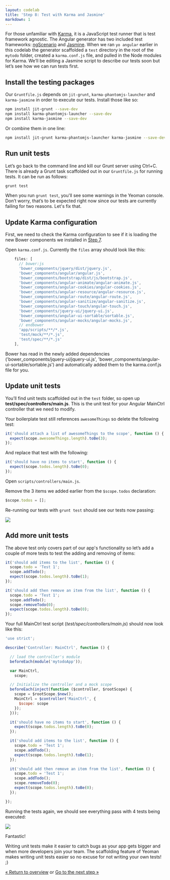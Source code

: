 ```yaml
---
layout: codelab
title: 'Step 8: Test with Karma and Jasmine'
markdown: 1
---
```


For those unfamiliar with [Karma](http://karma-runner.github.io), it is a JavaScript test runner that is test framework agnostic. The Angular generator has two included test frameworks: [ngScenario](https://code.angularjs.org/1.2.16/docs/guide/e2e-testing) and [Jasmine](http://jasmine.github.io/). When we ran `yo angular` earlier in this codelab the generator scaffolded a `test` directory in the root of the `mytodo` folder, created a `karma.conf.js` file, and pulled in the Node modules for Karma.  We’ll be editing a Jasmine script to describe our tests soon but let’s see how we can run tests first.

## Install the testing packages
Our `Gruntfile.js` depends on `jit-grunt`, `karma-phantomjs-launcher` and `karma-jasmine` in order to execute our tests. Install those like so:

```sh
npm install jit-grunt --save-dev
npm install karma-phantomjs-launcher --save-dev
npm install karma-jasmine --save-dev
```

Or combine them in one line:

```sh
npm install jit-grunt karma-phantomjs-launcher karma-jasmine --save-dev
```

## Run unit tests

Let’s go back to the command line and kill our Grunt server using <span class="keyboard">Ctrl</span>+<span class="keyboard">C</span>. There is already a Grunt task scaffolded out in our `Gruntfile.js` for running tests. It can be run as follows:

```sh
grunt test
```

When you run `grunt test`, you'll see some warnings in the Yeoman console. Don’t worry, that’s to be expected right now since our tests are currently failing for two reasons. Let's fix that.

## Update Karma configuration

First, we need to check the Karma configuration to see if it is loading the new Bower components we installed in [Step 7](install-packages.html#install).

Open `karma.conf.js`. Currently the `files` array should look like this:

```js
    files: [
      // bower:js
      'bower_components/jquery/dist/jquery.js',
      'bower_components/angular/angular.js',
      'bower_components/bootstrap/dist/js/bootstrap.js',
      'bower_components/angular-animate/angular-animate.js',
      'bower_components/angular-cookies/angular-cookies.js',
      'bower_components/angular-resource/angular-resource.js',
      'bower_components/angular-route/angular-route.js',
      'bower_components/angular-sanitize/angular-sanitize.js',
      'bower_components/angular-touch/angular-touch.js',
      'bower_components/jquery-ui/jquery-ui.js',
      'bower_components/angular-ui-sortable/sortable.js',
      'bower_components/angular-mocks/angular-mocks.js',
      // endbower
      'app/scripts/**/*.js',
      'test/mock/**/*.js',
      'test/spec/**/*.js'
    ],
```

Bower has read in the newly added dependencies ('bower_components/jquery-ui/jquery-ui.js', 'bower_components/angular-ui-sortable/sortable.js') and automatically added them to the karma.conf.js file for you.


<!--
So remember that we previously changed app/scripts/controllers/main.js to load items from localStorage? To keep your head from exploding, let’s work with some static todo items to keep things simple for these unit tests.

Replace the contents of main.js with the following:

```js
'use strict';

angular.module('mytodoApp')
  .controller('MainCtrl', function ($scope) {

  $scope.todos = [];

  $scope.addTodo = function () {
    $scope.todos.push($scope.todo);
    $scope.todo = '';
  };

  $scope.removeTodo = function (index) {
    $scope.todos.splice(index, 1);
  };
});
```
-->

## Update unit tests

You’ll find unit tests scaffolded out in the `test` folder, so open up **test/spec/controllers/main.js**. This is the unit test for your Angular MainCtrl controller that we need to modify.

Your boilerplate test still references `awesomeThings` so delete the following test:

```js
it('should attach a list of awesomeThings to the scope', function () {
  expect(scope.awesomeThings.length).toBe(3);
});
```

And replace that test with the following:

```js
it('should have no items to start', function () {
  expect(scope.todos.length).toBe(0);
});
```

Open `scripts/controllers/main.js`.

Remove the 3 items we added earlier from the `$scope.todos` declaration:

```js
$scope.todos = [];
```

Re-running our tests with `grunt test` should see our tests now passing:

![](/assets/img/codelab/image_33.png)

## Add more unit tests

The above test only covers part of our app's functionality so let’s add a couple of more tests to test the adding and removing of items:

```js
it('should add items to the list', function () {
  scope.todo = 'Test 1';
  scope.addTodo();
  expect(scope.todos.length).toBe(1);
});

it('should add then remove an item from the list', function () {
  scope.todo = 'Test 1';
  scope.addTodo();
  scope.removeTodo(0);
  expect(scope.todos.length).toBe(0);
});
```

Your full MainCtrl test script (*test/spec/controllers/main.js*) should now look like this:

```js
'use strict';

describe('Controller: MainCtrl', function () {

  // load the controller's module
  beforeEach(module('mytodoApp'));

  var MainCtrl,
    scope;

  // Initialize the controller and a mock scope
  beforeEach(inject(function ($controller, $rootScope) {
    scope = $rootScope.$new();
    MainCtrl = $controller('MainCtrl', {
      $scope: scope
    });
  }));

  it('should have no items to start', function () {
    expect(scope.todos.length).toBe(0);
  });

  it('should add items to the list', function () {
    scope.todo = 'Test 1';
    scope.addTodo();
    expect(scope.todos.length).toBe(1);
  });

  it('should add then remove an item from the list', function () {
    scope.todo = 'Test 1';
    scope.addTodo();
    scope.removeTodo(0);
    expect(scope.todos.length).toBe(0);
  });

});
```


Running the tests again, we should see everything pass with 4 tests being executed:

![](/assets/img/codelab/image_34.png)

Fantastic!

Writing unit tests make it easier to catch bugs as your app gets bigger and when more developers join your team. The scaffolding feature of Yeoman makes writing unit tests easier so no excuse for not writing your own tests! ;)

<p class="codelab-paging">
  <a href="index.html#toc">&laquo; Return to overview</a>
  or
  <a href="prepare-production.html">Go to the next step &raquo;</a>
</p>
